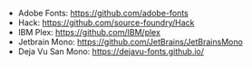 - Adobe Fonts: https://github.com/adobe-fonts
- Hack: https://github.com/source-foundry/Hack
- IBM Plex: https://github.com/IBM/plex
- Jetbrain Mono: https://github.com/JetBrains/JetBrainsMono
- Deja Vu San Mono: https://dejavu-fonts.github.io/